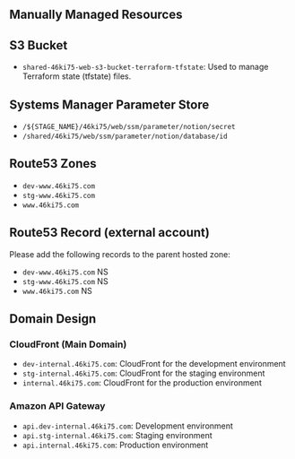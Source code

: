 ## Manually Managed Resources

## S3 Bucket

- `shared-46ki75-web-s3-bucket-terraform-tfstate`: Used to manage Terraform state (tfstate) files.

## Systems Manager Parameter Store

- `/${STAGE_NAME}/46ki75/web/ssm/parameter/notion/secret`
- `/shared/46ki75/web/ssm/parameter/notion/database/id`

## Route53 Zones

- `dev-www.46ki75.com`
- `stg-www.46ki75.com`
- `www.46ki75.com`

## Route53 Record (external account)

Please add the following records to the parent hosted zone:

- `dev-www.46ki75.com` NS
- `stg-www.46ki75.com` NS
- `www.46ki75.com` NS

## Domain Design

### CloudFront (Main Domain)

- `dev-internal.46ki75.com`: CloudFront for the development environment
- `stg-internal.46ki75.com`: CloudFront for the staging environment
- `internal.46ki75.com`: CloudFront for the production environment

### Amazon API Gateway

- `api.dev-internal.46ki75.com`: Development environment
- `api.stg-internal.46ki75.com`: Staging environment
- `api.internal.46ki75.com`: Production environment
